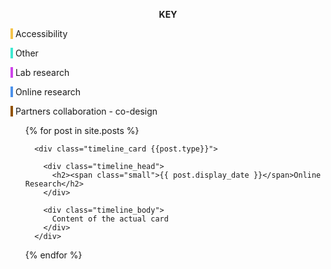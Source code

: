 
[comment]: <> ( Colour Key )


<link rel="stylesheet" href="timeline.css">

<div class="colour_key">
  <p style="text-align: center"><strong>KEY</strong></p>
  <p><span style="background-color: #f5c44b">&nbsp;</span> Accessibility</p>
  <p><span style="background-color: #3ee9d1">&nbsp;</span> Other</p>
  <p><span style="background-color: #ce43eb">&nbsp;</span> Lab research</p>
  <p><span style="background-color: #4d92eb">&nbsp;</span> Online research</p>
  <p><span style="background-color: #935300">&nbsp;</span> Partners collaboration - co-design</p>
</div>

<section id="timeline">
<ul>
  {% for post in site.posts %}

      <div class="timeline_card {{post.type}}">

        <div class="timeline_head">
          <h2><span class="small">{{ post.display_date }}</span>Online Research</h2>
        </div>

        <div class="timeline_body">
          Content of the actual card
        </div>
      </div>


  {% endfor %}
</ul>


</section>
